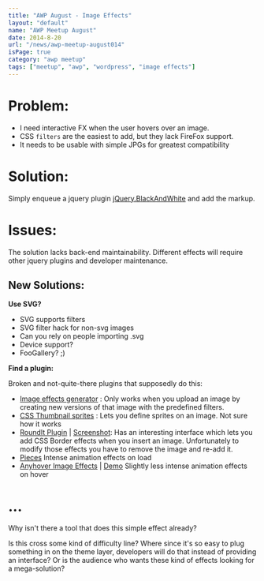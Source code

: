 ```yaml
---
title: "AWP August - Image Effects"
layout: "default"
name: "AWP Meetup August"
date: 2014-8-20
url: "/news/awp-meetup-august014"
isPage: true
category: "awp meetup"
tags: ["meetup", "awp", "wordpress", "image effects"]
---
```


# Problem: 

- I need interactive FX when the user hovers over an image.
- CSS `filters` are the easiest to add, but they lack FireFox support.
- It needs to be usable with simple JPGs for greatest compatibility

# Solution:

Simply enqueue a jquery plugin [jQuery.BlackAndWhite](http://gianlucaguarini.github.io/jQuery.BlackAndWhite/) and add the markup.

# Issues:

The solution lacks back-end maintainability. Different effects will require other jquery plugins and developer maintenance.

## New Solutions:

**Use SVG?**

- SVG supports filters
- SVG filter hack for non-svg images
- Can you rely on people importing .svg
- Device support?
- FooGallery? ;)

**Find a plugin:**

Broken and not-quite-there plugins that supposedly do this:

- [Image effects generator](https://wordpress.org/plugins/image-effects-generator/) : Only works when you upload an image by creating new versions of that image with the predefined filters.
- [CSS Thumbnail sprites](https://wordpress.org/plugins/css-thumbnail-sprites/) : Lets you define sprites on an image. Not sure how it works
- [RoundIt Plugin](https://wordpress.org/plugins/roundit/) | [Screenshot](http://s-plugins.wordpress.org/roundit/assets/screenshot-2.jpg?rev=778168): Has an interesting interface which lets you add CSS Border effects when you insert an image. Unfortunately to modify those effects you have to remove the image and re-add it.
- [Pieces](http://www.megalocode.com/pieces-wordpress) Intense animation effects on load
- [Anyhover Image Effects](http://codecanyon.net/item/anyhover-image-effects/3651269) | [Demo](http://codecanyon.net/item/anyhover-image-effects/full_screen_preview/3651269) Slightly less intense animation effects on hover

# ...

Why isn't there a tool that does this simple effect already?

Is this cross some kind of difficulty line? Where since it's so easy to plug something in on the theme layer, developers will do that instead of providing an interface? Or is the audience who wants these kind of effects looking for a mega-solution?
